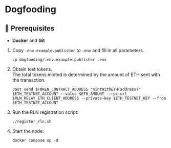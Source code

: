 # Dogfooding

## 📝 Prerequisites

- **Docker** and **Git**

1. Copy `.env.example.publisher` to `.env` and fill in all parameters.

    ```
    cp dogfooding/.env.example.publisher .env
    ```
2. Obtain test tokens.   
    The total tokens minted is determined by the amount of ETH sent with the transaction.

    ```
    cast send $TOKEN_CONTRACT_ADDRESS "mintWithETH(address)" $ETH_TESTNET_ACCOUNT --value $ETH_AMOUNT --rpc-url $RLN_RELAY_ETH_CLIENT_ADDRESS --private-key $ETH_TESTNET_KEY --from $ETH_TESTNET_ACCOUNT
    ```
3. Run the RLN registration script:

    ```
    ./register_rln.sh
    ```
4. Start the node:

    ```
    docker compose up -d
    ```
    
